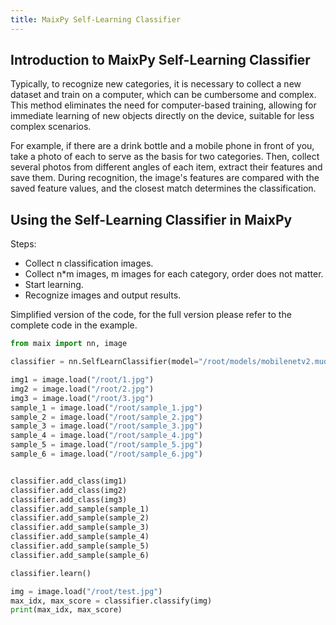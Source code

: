 ```yaml
---
title: MaixPy Self-Learning Classifier
---
```


## Introduction to MaixPy Self-Learning Classifier

Typically, to recognize new categories, it is necessary to collect a new dataset and train on a computer, which can be cumbersome and complex. This method eliminates the need for computer-based training, allowing for immediate learning of new objects directly on the device, suitable for less complex scenarios.

For example, if there are a drink bottle and a mobile phone in front of you, take a photo of each to serve as the basis for two categories. Then, collect several photos from different angles of each item, extract their features and save them. During recognition, the image's features are compared with the saved feature values, and the closest match determines the classification.

## Using the Self-Learning Classifier in MaixPy

Steps:

* Collect n classification images.
* Collect n*m images, m images for each category, order does not matter.
* Start learning.
* Recognize images and output results.

Simplified version of the code, for the full version please refer to the complete code in the example.

```python
from maix import nn, image

classifier = nn.SelfLearnClassifier(model="/root/models/mobilenetv2.mud", feature_layer=None)

img1 = image.load("/root/1.jpg")
img2 = image.load("/root/2.jpg")
img3 = image.load("/root/3.jpg")
sample_1 = image.load("/root/sample_1.jpg")
sample_2 = image.load("/root/sample_2.jpg")
sample_3 = image.load("/root/sample_3.jpg")
sample_4 = image.load("/root/sample_4.jpg")
sample_5 = image.load("/root/sample_5.jpg")
sample_6 = image.load("/root/sample_6.jpg")


classifier.add_class(img1)
classifier.add_class(img2)
classifier.add_class(img3)
classifier.add_sample(sample_1)
classifier.add_sample(sample_2)
classifier.add_sample(sample_3)
classifier.add_sample(sample_4)
classifier.add_sample(sample_5)
classifier.add_sample(sample_6)

classifier.learn()

img = image.load("/root/test.jpg")
max_idx, max_score = classifier.classify(img)
print(max_idx, max_score)
```
